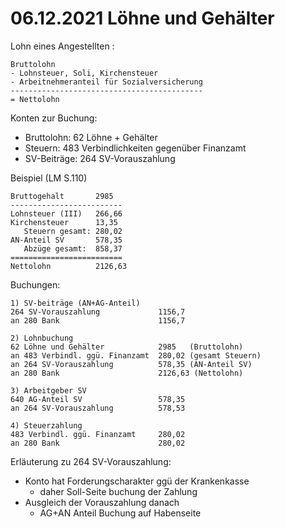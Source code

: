 # 06.12.2021 Löhne und Gehälter



Lohn eines Angestellten : 

```
Bruttolohn
- Lohnsteuer, Soli, Kirchensteuer
- Arbeitnehmeranteil für Sozialversicherung
-------------------------------------------
= Nettolohn
```

Konten zur Buchung:

- Bruttolohn: 62 Löhne + Gehälter
- Steuern: 483 Verbindlichkeiten gegenüber Finanzamt
- SV-Beiträge: 264 SV-Vorauszahlung

Beispiel (LM S.110)

```
Bruttogehalt       2985
-------------------------
Lohnsteuer (III)   266,66
Kirchensteuer      13,35
   Steuern gesamt: 280,02
AN-Anteil SV       578,35
   Abzüge gesamt:  858,37
=========================
Nettolohn          2126,63
```

Buchungen:

```
1) SV-beiträge (AN+AG-Anteil)
264 SV-Vorauszahlung             1156,7
an 280 Bank                      1156,7

2) Lohnbuchung
62 Löhne und Gehälter            2985   (Bruttolohn)
an 483 Verbindl. ggü. Finanzamt  280,02 (gesamt Steuern)
an 264 SV-Vorauszahlung          578,35 (AN-Anteil SV)
an 280 Bank                      2126,63 (Nettolohn)

3) Arbeitgeber SV
640 AG-Anteil SV                 578,35
an 264 SV-Vorauszahlung          578,53

4) Steuerzahlung
483 Verbindl. ggü. Finanzamt     280,02
an 280 Bank                      280,02
```

Erläuterung zu 264 SV-Vorauszahlung: 

- Konto hat Forderungscharakter ggü der Krankenkasse
    - daher Soll-Seite buchung der Zahlung
- Ausgleich der Vorauszahlung danach
    - AG+AN Anteil Buchung auf Habenseite

